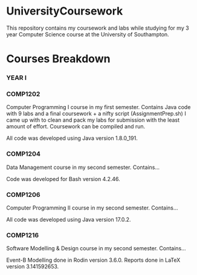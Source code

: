 # UniversityCoursework
This repository contains my coursework and labs while studying for my 3 year Computer Science course at the University of Southampton.

# Courses Breakdown

### YEAR I

### COMP1202
Computer Programming I course in my first semester. Contains Java code with 9 labs and a final coursework + a nifty script (AssignmentPrep.sh) I came up with to clean and pack my labs for submission with the least amount of effort. Coursework can be compiled and run.

All code was developed using Java version 1.8.0_191.

### COMP1204
Data Management course in my second semester. Contains...

Code was developed for Bash version 4.2.46.

### COMP1206
Computer Programming II course in my second semester. Contains...

All code was developed using Java version 17.0.2.

### COMP1216
Software Modelling & Design course in my second semester. Contains...

Event-B Modelling done in Rodin version 3.6.0. Reports done in LaTeX version 3.141592653.
